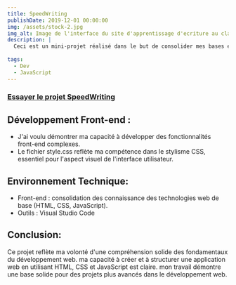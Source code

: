 ```yaml
---
title: SpeedWriting
publishDate: 2019-12-01 00:00:00
img: /assets/stock-2.jpg
img_alt: Image de l'interface du site d'apprentissage d'ecriture au clavier.
description: |
  Ceci est un mini-projet réalisé dans le but de consolider mes bases en JavaScript et d'en améliorer ma compréhension.
    
tags:
  - Dev
  - JavaScript
---
```


### [Essayer le projet SpeedWriting](https://projet-react-js-speed-writing.vercel.app/)

## Développement Front-end :

- J'ai voulu démontrer ma capacité à développer des fonctionnalités front-end complexes.
- Le fichier style.css reflète ma compétence dans le stylisme CSS, essentiel pour l'aspect visuel de l'interface utilisateur.

## Environnement Technique:
- Front-end : consolidation des connaissance des technologies web de base (HTML, CSS, JavaScript).
- Outils : Visual Studio Code

## Conclusion:

Ce projet reflète ma volonté d'une compréhension solide des fondamentaux du développement web. ma capacité à créer et à structurer une application web en utilisant HTML, CSS et JavaScript est claire. mon travail démontre une base solide pour des projets plus avancés dans le développement web. 

